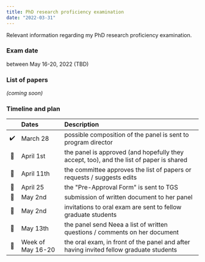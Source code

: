 ```yaml
---
title: PhD research proficiency examination 
date: "2022-03-31"
---
```


Relevant information regarding my PhD research proficiency examination.

### Exam date

between May 16-20, 2022 (TBD)

### List of papers

_(coming soon)_

### Timeline and plan

|     | Dates             | Description                                                                             |
|:---:|:------------------|:----------------------------------------------------------------------------------------|
| ✔️  | March 28          | possible composition of the panel is sent to program director                           |
| 🔲  | April 1st         | the panel is approved (and hopefully they accept, too), and the list of paper is shared |
| 🔲  | April 11th        | the committee approves the list of papers or requests / suggests edits                  |
| 🔲  | April 25          | the "Pre-Approval Form" is sent to TGS                                                  |
| 🔲  | May 2nd           | submission of written document to her panel                                             |
| 🔲  | May 2nd           | invitations to oral exam are sent to fellow graduate students                           |
| 🔲  | May 13th          | the panel send Neea a list of written questions / comments on her document              |
| 🔲  | Week of May 16-20 | the oral exam, in front of the panel and after having invited fellow graduate students  |
